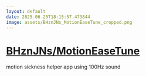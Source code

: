 ```yaml
---
layout: default
date: 2025-06-25T18:15:57.473844
image: assets/BHznJNs_MotionEaseTune_cropped.png
---
```


# [BHznJNs/MotionEaseTune](https://github.com/BHznJNs/MotionEaseTune)

motion sickness helper app using 100Hz sound
